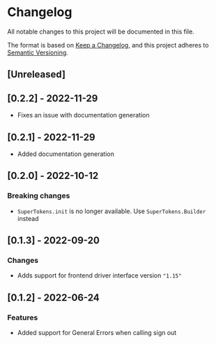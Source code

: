 # Changelog
All notable changes to this project will be documented in this file.

The format is based on [Keep a Changelog](https://keepachangelog.com/en/1.0.0/),
and this project adheres to [Semantic Versioning](https://semver.org/spec/v2.0.0.html).

## [Unreleased]

## [0.2.2] - 2022-11-29

- Fixes an issue with documentation generation

## [0.2.1] - 2022-11-29

- Added documentation generation

## [0.2.0] - 2022-10-12

### Breaking changes

- `SuperTokens.init` is no longer available. Use `SuperTokens.Builder` instead

## [0.1.3] - 2022-09-20

### Changes

- Adds support for frontend driver interface version `"1.15"`

## [0.1.2] - 2022-06-24

### Features

- Added support for General Errors when calling sign out